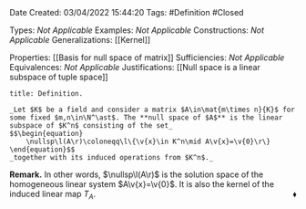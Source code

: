 <br />
<br />

Date Created: 03/04/2022 15:44:20
Tags: #Definition #Closed

Types: _Not Applicable_
Examples: _Not Applicable_
Constructions: _Not Applicable_
Generalizations: [[Kernel]]

Properties: [[Basis for null space of matrix]]
Sufficiencies: _Not Applicable_
Equivalences: _Not Applicable_
Justifications: [[Null space is a linear subspace of tuple space]]

``` ad-Definition
title: Definition.

_Let $K$ be a field and consider a matrix $A\in\mat{m\times n}{K}$ for some fixed $m,n\in\N^\ast$. The **null space of $A$** is the linear subspace of $K^n$ consisting of the set_
$$\begin{equation}
    \nullsp\l(A\r)\coloneqq\l\{\v{x}\in K^n\mid A\v{x}=\v{0}\r\}
\end{equation}$$
_together with its induced operations from $K^n$._

```

**Remark.** In other words, $\nullsp\l(A\r)$ is the solution space of the homogeneous linear system $A\v{x}=\v{0}$. It is also the kernel of the induced linear map $T_A$.<span style="float:right;">$\blacklozenge$</span>

